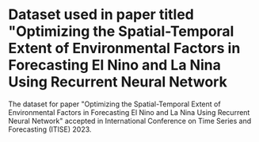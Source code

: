 # Dataset used in paper titled "Optimizing the Spatial-Temporal Extent of Environmental Factors in Forecasting El Nino and La Nina Using Recurrent Neural Network


The dataset for paper "Optimizing the Spatial-Temporal Extent of Environmental Factors in Forecasting El Nino and La Nina Using Recurrent Neural Network" accepted in International Conference on Time Series and Forecasting (ITISE) 2023.
